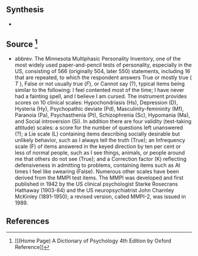 ## Synthesis
- 
## Source [^1]
- abbrev. The Minnesota Multiphasic Personality Inventory, one of the most widely used paper-and-pencil tests of personality, especially in the US, consisting of 566 (originally 504, later 550) statements, including 16 that are repeated, to which the respondent answers True or mostly true ( $T$ ), False or not usually true $(F)$, or Cannot say (?), typical items being similar to the following: I feel contented most of the time; I have never had a fainting spell, and I believe I am cursed. The instrument provides scores on 10 clinical scales: Hypochondriasis (Hs), Depression (D), Hysteria (Hy), Psychopathic deviate (Pd), Masculinity-femininity (Mf), Paranoia (Pa), Psychasthenia (Pt), Schizophrenia (Sc), Hypomania (Ma), and Social introversion (Si). In addition there are four validity (test-taking attitude) scales: a score for the number of questions left unanswered (?); a Lie scale (L) containing items describing socially desirable but unlikely behavior, such as I always tell the truth (True); an Infrequency scale (F) of items answered in the keyed direction by ten per cent or less of normal people, such as I see things, animals, or people around me that others do not see (True); and a Correction factor (K) reflecting defensiveness in admitting to problems, containing items such as At times I feel like swearing (False). Numerous other scales have been derived from the MMPI test items. The MMPI was developed and first published in 1942 by the US clinical psychologist Starke Rosecrans Hathaway (1903-84) and the US neuropsychiatrist John Charnley McKinley (1891-1950); a revised version, called MMPI-2, was issued in 1989.
## References

[^1]: [[(Home Page) A Dictionary of Psychology 4th Edition by Oxford Reference]]
